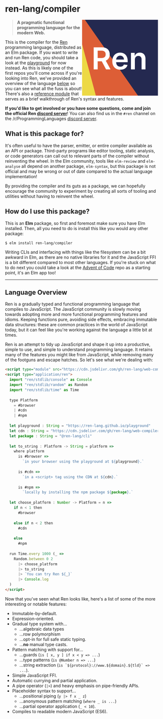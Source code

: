 # ren-lang/compiler

<img src="https://raw.githubusercontent.com/ren-lang/assets/main/square-centre-primary.png" width="250" align="right">

> **A pragmatic functional programming language for the modern Web.**

This is the compiler for the [Ren](https://ren-lang.github.io) programming language, distributed as an Elm package. If you want to write and run Ren code, you should take a look at the [playground](https://github.com/ren-lang/playground) for now instead. As this is likely one of the first repos you'll come across if you're looking into Ren, we've provided an overview of the language [below](#language-overview) so you can see what all the fuss is about! There's also a [reference module](./reference/syntax.ren) that serves as a brief walkthrough of Ren's syntax and features.

**If you'd like to get involved or you have some questions, come and join the official Ren [discord server](https://discord.gg/Uv5tbwdqRA)**! You can also find us in the `#ren` channel on the /r/ProgrammingLanguages [discord server](https://discord.gg/4Kjt3ZE).

## What is this package for?

It's often useful to have the parser, emitter, or entire compiler available as an API or package. Third-party programs like editor tooling, static analysis, or code generators can call out to relevant parts of the compiler without reinventing the wheel. In the Elm community, tools like `elm-review` and `elm-analyse` all depend on another package, `elm-syntax`, but this package is not official and may be wrong or out of date compared to the actual language implementation!

By providing the compiler and its guts as a package, we can hopefully encourage the community to experiment by creating all sorts of tooling and utilities without having to reinvent the wheel.

## How do I use this package?

This is an **Elm** package, so first and foremost make sure you have Elm installed. Then, all you need to do is install this like you would any other package:

```
$ elm install ren-lang/compiler
```

Writing CLIs and interfacing with things like the filesystem can be a bit awkward in Elm, as there are no native libraries for it and the JavaScript FFI is a bit different compared to most other languages. If you're stuck on what to do next you could take a look at the [Advent of Code](https://github.com/ren-lang/aoc) repo as a starting point, it's an Elm app too!

---

## Language Overview

Ren is a gradually typed and functional programming language that compiles to JavaScript. The JavaScript community is slowly moving towards adopting more and more functional programming features and idioms. Keeping functions pure, avoiding side effects, embracing immutable data structures: these are common practices in the world of JavaScript today, but it can feel like you're working against the language a little bit at times.

Ren is an attempt to tidy up JavaScript and shape it up into a productive, simple to use, and simple to understand programming language. It retains many of the features you might like from JavaScript, while removing many of the footguns and escape hatches. So let's see what we're dealing with:

```html
<script type="module" src="https://cdn.jsdelivr.com/gh/ren-lang/web-compiler/dist/compiler.js"></script>
<script type="application/ren">
  import "ren/stdlib/console" as Console
  import "ren/stdlib/random" as Random
  import "ren/stdlib/time" as Time
  
  type Platform
    = #browser
    | #cdn
    | #npm
  
  let playground : String = "https://ren-lang.github.io/playground"
  let cdn : String = "https://cdn.jsdelivr.com/gh/ren-lang/web-compiler/dist/compiler.js"
  let package : String = "@ren-lang/cli"
  
  let to_string : Platform -> String = platform =>
    where platform
      is #browser => 
        `in your browser using the playground at ${playground}.`
  
      is #cdn =>
        `in a <script> tag using the CDN at ${cdn}.`
 
      is #npm =>
        `locally by installing the npm package ${package}.`
  
  let choose_platform : Number -> Platform = n =>
    if n < 1 then
      #browser
                  
    else if n < 2 then
      #cdn
  
    else
      #npm
  
  run Time.every 1000 (_ => 
    Random.between 0 2 
      |> choose_platform 
      |> to_string
      |> `You can try Ren ${_}`
      |> Console.log
  )
</script>
```

Now that you've seen what Ren looks like, here's a list of some of the more interesting or notable features:

- Immutable-by-default.
- Expression-oriented.
- Gradual type system with...
  - ...algebraic data types
  - ...row polymorphism
  - ...opt-in for full safe static typing.
  - ...**no** manual type casts.
- Pattern matching with support for...
  - ...guards (`is [ x, y ] if x < y => ...`)
  - ...type patterns (`is @Number n => ...`)
  - ...string extraction (``is `${protocol}://www.${domain}.${tld}` => ...``).
- Simple JavaScript FFI.
- Automatic currying and partial application.
- A pipe operator (`|>`) and heavy emphasis on pipe-friendly APIs.
- Placeholder syntax to support...
  -  ...positional piping (`y |> f x _ z`)
  -  ...anonymous pattern matching (`where _ is ...`)
  -  ...partial operator application (`_ < 10`).
- Compiles to readable modern JavaScript (ES6).  
